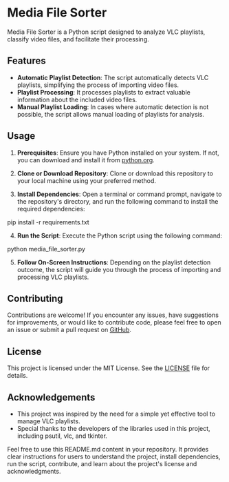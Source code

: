 # Media File Sorter

Media File Sorter is a Python script designed to analyze VLC playlists, classify video files, and facilitate their processing.

## Features

- **Automatic Playlist Detection**: The script automatically detects VLC playlists, simplifying the process of importing video files.
- **Playlist Processing**: It processes playlists to extract valuable information about the included video files.
- **Manual Playlist Loading**: In cases where automatic detection is not possible, the script allows manual loading of playlists for analysis.

## Usage

1. **Prerequisites**: Ensure you have Python installed on your system. If not, you can download and install it from [python.org](https://www.python.org/).
   
2. **Clone or Download Repository**: Clone or download this repository to your local machine using your preferred method.

3. **Install Dependencies**: Open a terminal or command prompt, navigate to the repository's directory, and run the following command to install the required dependencies:
   
pip install -r requirements.txt

4. **Run the Script**: Execute the Python script using the following command:

python media_file_sorter.py


5. **Follow On-Screen Instructions**: Depending on the playlist detection outcome, the script will guide you through the process of importing and processing VLC playlists.

## Contributing

Contributions are welcome! If you encounter any issues, have suggestions for improvements, or would like to contribute code, please feel free to open an issue or submit a pull request on [GitHub](https://github.com/bcastilloarce/Media-File-Sorter).

## License

This project is licensed under the MIT License. See the [LICENSE](LICENSE) file for details.

## Acknowledgements

- This project was inspired by the need for a simple yet effective tool to manage VLC playlists.
- Special thanks to the developers of the libraries used in this project, including psutil, vlc, and tkinter.

Feel free to use this README.md content in your repository. It provides clear instructions for users to understand the project, install dependencies, run the script, contribute, and learn about the project's license and acknowledgments.






